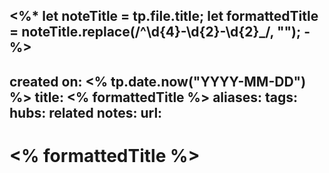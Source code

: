 <%*
let noteTitle = tp.file.title;
let formattedTitle = noteTitle.replace(/^\d{4}-\d{2}-\d{2}_/, "");
-%>
---
created on: <% tp.date.now("YYYY-MM-DD") %>
title: <% formattedTitle %>
aliases: 
tags: 
hubs: 
related notes:
url:
---

# <% formattedTitle %>
